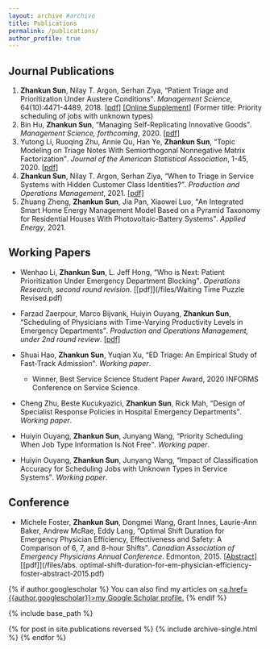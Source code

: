 ```yaml
---
layout: archive #archive
title: Publications
permalink: /publications/
author_profile: true
---
```


## Journal Publications

1. **Zhankun Sun**, Nilay T. Argon, Serhan Ziya, <q>Patient Triage and Prioritization Under Austere Conditions</q>. _Management Science_, 64(10):4471-4489, 2018. [\[pdf\]](/files/Sun-Argon-Ziya_Final.pdf) [\[Online Supplement\]](/files/mnsc.2017.2855-sm.pdf) (Former title: Priority scheduling of jobs with unknown types)
1. Bin Hu, **Zhankun Sun**, <q>Managing Self-Replicating Innovative Goods</q>. _Management Science, forthcoming_, 2020. [\[pdf\]](/files/replication_Final.pdf)
1. Yutong Li, Ruoqing Zhu, Annie Qu, Han Ye, **Zhankun Sun**, <q>Topic Modeling on Triage Notes With Semiorthogonal Nonnegative Matrix Factorization</q>. _Journal of the American Statistical Association_, 1-45, 2020. [\[pdf\]](https://arxiv.org/abs/1805.02306)
1. **Zhankun Sun**, Nilay T. Argon, Serhan Ziya, <q>When to Triage in Service Systems with Hidden Customer Class Identities?</q>. _Production and Operations Management_, 2021. [\[pdf\]](/files/Sun-Argon-Ziya-Arrival-POM.pdf)
1. Zhuang Zheng, **Zhankun Sun**, Jia Pan, Xiaowei Luo, <q>An Integrated Smart Home Energy Management Model Based on a Pyramid Taxonomy for Residential Houses With Photovoltaic-Battery Systems</q>. _Applied Energy_, 2021.

## Working Papers
* Wenhao Li, **Zhankun Sun**, L. Jeff Hong, <q>Who is Next: Patient Prioritization Under Emergency Department Blocking</q>. _Operations Research, second round revision_. [\[pdf\]](/files/Waiting Time Puzzle Revised.pdf)
* Farzad Zaerpour, Marco Bijvank, Huiyin Ouyang, **Zhankun Sun**, <q>Scheduling of Physicians with Time-Varying Productivity Levels in Emergency Departments</q>. _Production and Operations Management, under 2nd round review_. [\[pdf\]](/files/Physician_Rostering_v4.pdf)
* Shuai Hao, **Zhankun Sun**, Yuqian Xu, <q>ED Triage: An Empirical Study of Fast-Track Admission</q>. _Working paper_.
  - Winner, Best Service Science Student Paper Award, 2020 INFORMS Conference on Service Science.

* Cheng Zhu, Beste Kucukyazici, **Zhankun Sun**,  Rick Mah, <q>Design of Specialist Response Policies in Hospital Emergency Departments</q>. _Working paper_.
* Huiyin Ouyang, **Zhankun Sun**, Junyang Wang, <q>Priority Scheduling When Job Type Information Is Not Free</q>. _Working paper_.
* Huiyin Ouyang, **Zhankun Sun**, Junyang Wang, <q>Impact of Classification Accuracy for Scheduling Jobs with Unknown Types in Service Systems</q>. _Working paper_.

## Conference

* Michele Foster, **Zhankun Sun**, Dongmei Wang, Grant Innes, Laurie-Ann Baker, Andrew McRae, Eddy Lang, <q>Optimal Shift Duration for Emergency Physician Efficiency, Effectiveness and Safety: A Comparison of 6, 7, and 8-hour Shifts</q>. _Canadian Association of Emergency Physicians Annual Conference_. Edmonton, 2015. [\[Abstract\]](https://cumming.ucalgary.ca/sites/default/files/teams/127/abs.%20optimal-shift-duration-for-em-physician-efficiency-foster-abstract-2015.pdf) [\[pdf\]](/files/abs. optimal-shift-duration-for-em-physician-efficiency-foster-abstract-2015.pdf)


<!---
## Working in Progress
* Huiyin Ouyang, **Zhankun Sun**, <q>On Scheduling a Two-Class Queue with Concave Waiting Cost</q>. _Working paper_.
* <q>Allocation of Intensive Care Unit Beds with Patient Abandonment and Readmission</q>, with H. Ouyang.
* <q>Admission Control under Imperfect Customer Information</q>, with H. Ouyang.
* <q>Mining Triage Notes to Predict Hospital Admissions from Emergency Departments</q>, with H. Ye, et al.

<ol start="9">
    <li><q>Allocation of Intensive Care Unit Beds with Readmission</q>, with H. Ouyang.</li>
    <li><q>Admission Control under Imperfect Customer Information</q>, with H. Ouyang.</li>
    <li><q>Mining Triage Notes to Predict Hospital Admissions from Emergency Departments</q>, with H. Ye, et al.</li>
</ol>
--->

{% if author.googlescholar %}
  You can also find my articles on <u><a href=</q>{{author.googlescholar}}</q>>my Google Scholar profile</a>.</u>
{% endif %}

{% include base_path %}

{% for post in site.publications reversed %}
  {% include archive-single.html %}
{% endfor %}
